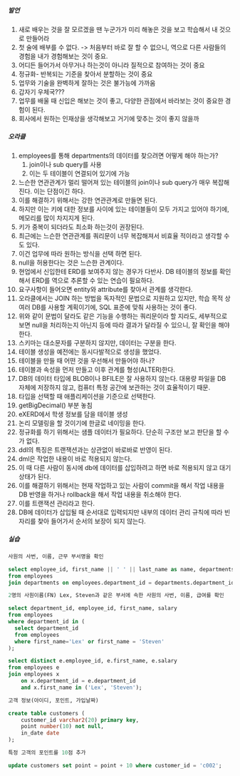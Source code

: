 ##### 발언
1. 새로 배우는 것을 잘 모르겠을 땐 누군가가 미리 해놓은 것을 보고 학습해서 내 것으로 만들어라
2. 첫 술에 배부를 수 없다. -> 처음부터 바로 잘 할 수 없으니, 역으로 다른 사람들의 경험을 내가 경험해보는 것이 중요.
3. 어디든 들어가서 아무거나 하는것이 아니라 질적으로 참여하는 것이 중요
4. 정규화- 반복되는 기준을 찾아서 분할하는 것이 중요
5. 업무와 기술을 완벽하게 잘하는 것은 불가능에 가까움
6. 갑자기 우체국???
7. 업무를 배울 때 신입은 해보는 것이 좋고, 다양한 관점에서 바라보는 것이 중요한 경험이 된다.
8. 회사에서 원하는 인재상을 생각해보고 거기에 맞추는 것이 좋지 않을까

##### 오라클
1. employees를 통해 departments의 데이터를 찾으려면 어떻게 해야 하는가?
	1. join이나 sub query를 사용
	2. 이는 두 테이블이 연결되어 있기에 가능
2. 느슨한 연관관계가 멀리 떨어져 있는 테이블의 join이나 sub query가 매우 복잡해진다. 
   이는 단점이긴 하다.
3. 이를 해결하기 위해서는 강한 연관관계로 만들면 된다. 
4. 하지만 이는 키에 대한 정보를 사이에 있는 테이블들이 모두 가지고 있어야 하기에, 메모리를 많이 차지지게 된다.
5. 키가 중복이 되더라도 최소화 하는것이 권장된다.
6. 최근에는 느슨한 연관관계를 쿼리문이 너무 복잡해져서 비효율 적이라고 생각할 수도 있다.
7. 이건 업무에 따라 원하는 방식을 선택 하면 된다.
8. null을 허용한다는 것은 느슨한 관계이다.
9. 현업에서 신입한테 ERD를 보여주지 않는 경우가 다반사. DB 테이블의 정보를 확인해서 ERD를 역으로 추론할 수 있는 연습이 필요하다.
10. 요구사항이 들어오면 entity와 attribute를 찾아서 관계를 생각한다.
11. 오라클에서는 JOIN 하는 방법을 독자적인 문법으로 지원하고 있지만, 학습 목적 상 여러 DB를 사용할 계획이기에, SQL 표준에 맞춰 사용하는 것이 좋다.
12. 위와 같이 문법이 달라도 같은 기능을 수행하는 쿼리문이라 할 지라도, 세부적으로 보면 null을 처리하는지 아닌지 등에 따라 결과가 달라질 수 있으니, 잘 확인을 해야 한다.
13. 스키마는 대소문자를 구분하지 않지만, 데이터는 구분을 한다.
14. 테이블 생성을 예전에는 동시다발적으로 생성을 했었다.
15. 테이블을 만들 때 어떤 것을 우선해서 만들어야 하나? 
16. 테이블과 속성을 먼저 만들고 이후 관계를 형성(ALTER)한다.
17. DB의 데이터 타입에 BLOB이나 BFILE은 잘 사용하지 않는다. 대용량 파일을 DB 자체에 저장하지 않고, 컴퓨터 특정 공간에 보관하는 것이 효율적이기 때문.
18. 타입을 선택할 때 애플리케이션을 기준으로 선택한다.
19. getBigDecimal() 부분 놓침
20. eXERD에서 학생 정보를 담을 테이블 생성
21. 논리 모델링을 할 것이기에 한글로 네이밍을 한다.
22. 정규화를 하기 위해서는 샘플 데이터가 필요하다. 단순히 구조만 보고 판단을 할 수가 없다.
23. ddl의 특징은 트랜잭션과는 상관없이 바로바로 반영이 된다.
24. dml은 작업한 내용이 바로 적용되지 않는다.
25. 이 때 다른 사람이 동시에 db에 데이터를 삽입하려고 하면 바로 적용되지 않고 대기 상태가 된다.
26. 이를 해결하기 위해서는 현재 작업하고 있는 사람이 commit을 해서 작업 내용을 DB 반영을 하거나 rollback을 해서 작업 내용을 취소해야 한다.
27. 이를 트랜잭션 관리라고 한다.
28. DB에 데이터가 삽입될 때 순서대로 입력되지만 내부의 데이터 관리 규칙에 따라 빈 자리를 찾아 들어가서 순서의 보장이 되지 않는다.


##### 실습
``` SQL
사원의 사번, 이름, 근무 부서명을 확인

select employee_id, first_name || ' ' || last_name as name, departments.department_name 
from employees 
join departments on employees.department_id = departments.department_id;
```

``` SQL
2명의 사원이름(FN) Lex, Steven과 같은 부서에 속한 사원의 사번, 이름, 급여를 확인

select department_id, employee_id, first_name, salary 
from employees
where department_id in (
  select department_id 
  from employees 
  where first_name='Lex' or first_name = 'Steven'
);

select distinct e.employee_id, e.first_name, e.salary
from employees e
join employees x
	on x.department_id = e.department_id
	and x.first_name in ('Lex', 'Steven');

```

``` sql
고객 정보(아이디, 포인트, 가입날짜)

create table customers (
	customer_id varchar2(20) primary key,
	point number(10) not null,
	in_date date
);
```

```sql
특정 고객의 포인트를 10점 추가

update customers set point = point + 10 where customer_id = 'c002';
```
